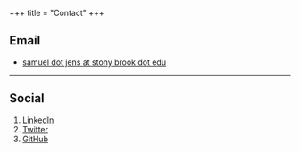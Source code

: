 +++
title = "Contact"
+++

## Email

- [samuel dot jens at stony brook dot edu](mailto:samuel.jens@stonybrook.edu)

---

## Social

1. [LinkedIn](https://www.linkedin.com/in/samuel-jens-472040a0/)
2. [Twitter](https://twitter.com/samuelajens)
3. [GitHub](https://github.com/samueljens)